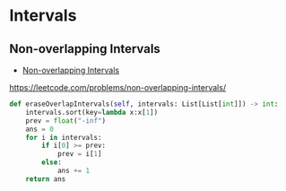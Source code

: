 # Intervals

## Non-overlapping Intervals

+ [Non-overlapping Intervals](#non-overlapping-intervals)

https://leetcode.com/problems/non-overlapping-intervals/

``` python
def eraseOverlapIntervals(self, intervals: List[List[int]]) -> int:
    intervals.sort(key=lambda x:x[1])
    prev = float("-inf")
    ans = 0
    for i in intervals:
        if i[0] >= prev:
            prev = i[1]
        else:
            ans += 1
    return ans
```